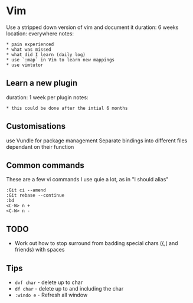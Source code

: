 Vim
===

Use a stripped down version of vim and document it
  duration: 6 weeks
  location: everywhere
  notes:

    * pain experienced
    * what was missed
    * what did I learn (daily log)
    * use `:map` in Vim to learn new mappings
    * use vimtutor

Learn a new plugin
------------------
  duration: 1 week per plugin
  notes:

    * this could be done after the intial 6 months

Customisations
--------------

use Vundle for package management
Separate bindings into different files dependant on their function

Common commands
---------------

These are a few vi commands I use quie a lot, as in "I should alias"

    :Git ci --amend
    :Git rebase --continue
    :bd
    <C-W> n +
    <C-W> n -

TODO
----

  * Work out how to stop surround from badding special chars ({,( and friends) with spaces

Tips
----

  * `dvf char` - delete up to char
  * `df char` - delete up to and including the char
  * `:windo e` - Refresh all window
